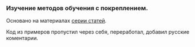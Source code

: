 ### Изучение методов обучения с покреплением.

Основано на материалах [серии статей](https://mpatacchiola.github.io/blog/2016/12/09/dissecting-reinforcement-learning.html).

Код из примеров пропустил через себя, переработал, добавил руccкие коментарии.